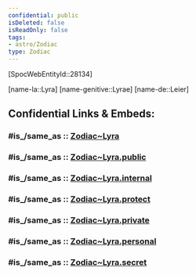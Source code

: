 ```yaml
---
confidential: public
isDeleted: false
isReadOnly: false
tags:
- astro/Zodiac
type: Zodiac
---
```


[SpocWebEntityId::28134]



[name-la::Lyra]
[name-genitive::Lyrae]
[name-de::Leier]


## Confidential Links & Embeds: 

### #is_/same_as :: [Zodiac~Lyra](/_Standards/Astronomy/Star~Constellation/Zodiac~Lyra.md) 

### #is_/same_as :: [Zodiac~Lyra.public](/_public/Astronomy/Star~Constellation/Zodiac~Lyra.public.md) 

### #is_/same_as :: [Zodiac~Lyra.internal](/_internal/Astronomy/Star~Constellation/Zodiac~Lyra.internal.md) 

### #is_/same_as :: [Zodiac~Lyra.protect](/_protect/Astronomy/Star~Constellation/Zodiac~Lyra.protect.md) 

### #is_/same_as :: [Zodiac~Lyra.private](/_private/Astronomy/Star~Constellation/Zodiac~Lyra.private.md) 

### #is_/same_as :: [Zodiac~Lyra.personal](/_personal/Astronomy/Star~Constellation/Zodiac~Lyra.personal.md) 

### #is_/same_as :: [Zodiac~Lyra.secret](/_secret/Astronomy/Star~Constellation/Zodiac~Lyra.secret.md)

